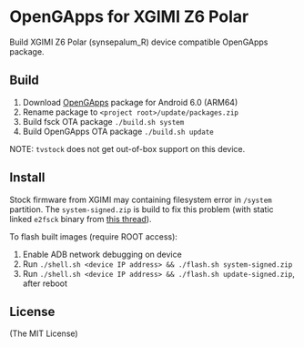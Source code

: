 # OpenGApps for XGIMI Z6 Polar

Build XGIMI Z6 Polar (synsepalum_R) device compatible OpenGApps package.

## Build

1. Download [OpenGApps](https://opengapps.org/) package for Android 6.0 (ARM64)
2. Rename package to `<project root>/update/packages.zip`
3. Build fsck OTA package `./build.sh system`
4. Build OpenGApps OTA package `./build.sh update`

NOTE: `tvstock` does not get out-of-box support on this device.

## Install

Stock firmware from XGIMI may containing filesystem error in `/system` partition.
The `system-signed.zip` is build to fix this problem (with static linked `e2fsck` binary from
[this thread](https://forum.xda-developers.com/tools/general/ext2-3-4-filesystem-create-fix-tools-t3682377)).

To flash built images (require ROOT access):

1. Enable ADB network debugging on device
2. Run `./shell.sh <device IP address> && ./flash.sh system-signed.zip`
3. Run `./shell.sh <device IP address> && ./flash.sh update-signed.zip`, after reboot

## License

(The MIT License)

